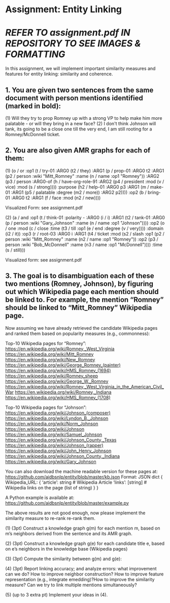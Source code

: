 # Assignment: Entity Linking 
# *REFER TO assignment.pdf IN REPOSITORY TO SEE IMAGES & FORMATTING* 


In this assignment, we will implement important similarity measures and features for entity linking: similarity and coherence.

## 1. You are given two sentences from the same document with person mentions identified (marked in bold):
(1)	Will they try to prop Romney up with a strong VP to help make him more palatable - or will they bring in a new face?
(2)	I don't think Johnson will tank, its going to be a close one till the very end, I am still rooting for a Romney/McDonnell ticket.

## 2. You are also given AMR graphs for each of them:
(1)
(o / or
      :op1 (t / try-01
            :ARG0 (t2 / they)
            :ARG1 (p / prop-01
                  :ARG0 t2
                  :ARG1 (p2 / person :wiki "Mitt_Romney" :name (n / name :op1 "Romney"))
                  :ARG2 (p3 / person
                        :ARG0-of (h / have-org-role-91
                              :ARG2 (p4 / president
                                    :mod (v / vice)
                                    :mod (s / strong))))
                  :purpose (h2 / help-01
                        :ARG0 p3
                        :ARG1 (m / make-01
                              :ARG1 (p5 / palatable
                                    :degree (m2 / more))
                              :ARG2 p2))))
      :op2 (b / bring-01
            :ARG0 t2
            :ARG1 (f / face
                  :mod (n2 / new))))
                  
Visualized Form: see assignment.pdf

(2) 
(a / and
      :op1 (t / think-01 :polarity -
            :ARG0 (i / i)
            :ARG1 (t2 / tank-01
                  :ARG0 (p / person :wiki "Gary_Johnson"
                        :name (n / name :op1 "Johnson"))))
      :op2 (o / one
            :mod (c / close
                  :time (t3 / till
                        :op1 (e / end
                              :degree (v / very))))
            :domain (i2 / it))
      :op3 (r / root-03
            :ARG0 i
            :ARG1 (t4 / ticket
                  :mod (s2 / slash
                        :op1 (p2 / person :wiki "Mitt_Romney"
                              :name (n2 / name :op1 "Romney"))
                        :op2 (p3 / person :wiki "Bob_McDonnell"
                              :name (n3 / name :op1 "McDonnell"))))
            :time (s / still)))

Visualized form: see assignment.pdf
 

## 3. The goal is to disambiguation each of these two mentions (Romney, Johnson), by figuring out which Wikipedia page each mention should be linked to.  For example, the mention “Romney” should be linked to “Mitt_Romney” Wikipedia page.

Now assuming we have already retrieved the candidate Wikipedia pages and ranked them based on popularity measures (e.g., commonness):

Top-10 Wikipedia pages for “Romney”:
https://en.wikipedia.org/wiki/Romney,_West_Virginia
https://en.wikipedia.org/wiki/Mitt_Romney
https://en.wikipedia.org/wiki/New_Romney
https://en.wikipedia.org/wiki/George_Romney_(painter)
https://en.wikipedia.org/wiki/HMS_Romney_(1694)
https://en.wikipedia.org/wiki/Romney_sheep
https://en.wikipedia.org/wiki/George_W._Romney
https://en.wikipedia.org/wiki/Romney,_West_Virginia_in_the_American_Civil_War
https://en.wikipedia.org/wiki/Romney,_Indiana
https://en.wikipedia.org/wiki/HMS_Romney_(1708)


Top-10 Wikipedia pages for “Johnson”:
https://en.wikipedia.org/wiki/Johnson_(composer)
https://en.wikipedia.org/wiki/Lyndon_B._Johnson
https://en.wikipedia.org/wiki/Norm_Johnson
https://en.wikipedia.org/wiki/Johnson
https://en.wikipedia.org/wiki/Samuel_Johnson
https://en.wikipedia.org/wiki/Johnson_County,_Texas
https://en.wikipedia.org/wiki/Johnson_(rapper)
https://en.wikipedia.org/wiki/John_Henry_Johnson
https://en.wikipedia.org/wiki/Johnson_County,_Indiana
https://en.wikipedia.org/wiki/Gary_Johnson


You can also download the machine readable version for these pages at: 
https://github.com/aidbsnlp/entity/blob/master/kb.json
Format: JSON dict
{
  Wikipedia_URL: {
      ‘article’: string # Wikipedia Article
      ‘links’: [string] # Wikipedia links on the page (list of string)
    }
}

A Python example is available at: 
https://github.com/aidbsnlp/entity/blob/master/example.py

The above results are not good enough, now please implement the similarity measure to re-rank re-rank them.

(1)	(3pt) Construct a knowledge graph g(m) for each mention m, based on m’s neighbors derived from the sentence and its AMR graph.

(2)	(3pt) Construct a knowledge graph g(e) for each candidate title e, based on e’s neighbors in the knowledge base (Wikipedia pages)

(3)	(3pt) Compute the similarity between g(m) and g(e): 

(4) (3pt) Report linking accuracy; and analyze errors: what improvement can we do? How to improve neighbor construction? How to improve feature representation (e.g., integrate emedding)?How to improve the similarity measure? Can we try to link multiple mentions simultaneously?

(5) (up to 3 extra pt) Implement your ideas in (4).

